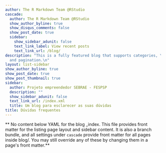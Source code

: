 ```yaml
---
author: The R Markdown Team @RStudio
cascade:
  author: The R Markdown Team @RStudio
  show_author_byline: true
  show_disqus_comments: false
  show_post_date: true
  sidebar:
    show_sidebar_adunit: false
    text_link_label: View recent posts
    text_link_url: /blog/
description: "This is a fully featured blog that supports categories, \ntags, series,
  and pagination.\n"
layout: list-sidebar
show_author_byline: true
show_post_date: true
show_post_thumbnail: true
sidebar:
  author: Projeto empreendedor SEBRAE - FESPSP
  description: ""
  show_sidebar_adunit: false
  text_link_url: /index.xml
  title: Um blog para esclarecer as suas dúvidas
title: Dúvidas frequentes
---
```


** No content below YAML for the blog _index. This file provides front matter for the listing page layout and sidebar content. It is also a branch bundle, and all settings under `cascade` provide front matter for all pages inside blog/. You may still override any of these by changing them in a page's front matter.**
